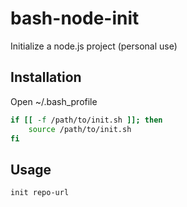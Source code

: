 # bash-node-init

Initialize a node.js project (personal use)

## Installation

Open ~/.bash_profile

```bash
if [[ -f /path/to/init.sh ]]; then
    source /path/to/init.sh
fi
```

## Usage

```bash
init repo-url
```